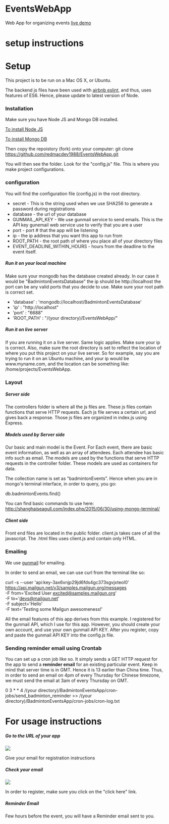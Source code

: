 # EventsWebApp

Web App for organizing events 
<a href="http://www.rickytsao.com:8881/welcome.html" target="_blank">live demo</a>

<h1>setup instructions</h1>
<h1>Setup</h1>

This project is to be run on a Mac OS X, or Ubuntu.

The backend js files have been used with <a target='_blank' href='https://github.com/airbnb/javascript/tree/master/packages/eslint-config-airbnb'>airbnb eslint</a>, and thus, uses features of ES6. 
Hence, please update to latest version of Node.

<h3>Installation</h3>

Make sure you have Node JS and Mongo DB installed. 

<a href="http://shanghaiseagull.com/index.php/2015/06/09/installing-nodejs-on-mac/" target='_blank'>
To install Node JS
</a>

<a href="http://shanghaiseagull.com/index.php/2015/06/30/install-mongodb-on-mac/">To install Mongo DB</a>


Then copy the repoistory (fork) onto your computer:
git clone https://github.com/redmacdev1988/EventsWebApp.git

You will then see the folder. Look for the "config.js" file. This is where you 
make project configurations.

<h3>configuration</h3>

You will find the configuration file (config.js) in the root directory.

<ul>
<li>secret - This is the string used when we use SHA256 to generate a password during registrations</li>
<li>database - the url of your database</li>
<li>GUNMAIL_API_KEY - We use gunmail service to send emails. This is the API key gunemail web service use to verify that you are a user</li>
<li>port - port # that the app will be listening</li>
<li>ip - the ip address that you want this app to run from</li>
<li>ROOT_PATH - the root path of where you place all of your directory files</li>
<li>EVENT_DEADLINE_WITHIN_HOURS - hours from the deadline to the event itself. </li>
</ul>

<h5>Run it on your local machine</h5>
Make sure your mongodb has the database created already. In our case it would be "BadmintonEventsDatabase"
the ip should be http://localhost
the port can be any valid ports that you decide to use.
Make sure your root path is correct set.
<ul>
<li>'database'	: 'mongodb://localhost/BadmintonEventsDatabase'</li>
<li>'ip'        : "http://localhost"</li>
<li>'port'	: "6688"</li>
<li>'ROOT_PATH' : "/(your directory)/EventsWebApp/"</li>
</ul>

<h5>Run it on live server</h5>
If you are running it on a live server. Same logic applies. Make sure your ip is correct. Also, make sure the root directory is set to reflect the location of where you put this project on your live server.
So for example, say you are trying to run it on an Ubuntu machine, and your ip would be www.myname.com, and the location can be something like: /home/projects/EventsWebApp.

<h3>Layout</h3>

<h5>Server side</h5>
The controllers folder is where all the js files are. These js files contain functions that serve HTTP requests. Each js file serves a certain url, and gives back a response. Those js files are organized in index.js using Express. 

<h5>Models used by Server side</h5>
Our basic and main model is the Event. For Each event, there are basic event information, as well as an array of attendees. Each attendee has basic info such as email. The models are used by the functions that serve HTTP requests in the controller folder. These models are used as containers for data. 

The collection name is set as "badmintonEvents". Hence when you are in mongo's terminal interface, in order to query, you go:

db.badmintonEvents.find()

You can find basic commands to use here:
http://shanghaiseagull.com/index.php/2015/06/30/using-mongo-terminal/

<h5>Client side</h5>
Front end files are located in the public folder. client.js takes care of all the javascript. The .html files uses client.js and contain only HTML.

<h3>Emailing</h3>

We use <a href='https://www.mailgun.com/'>gunmail</a> for emailing.

In order to send an email, we can use curl from the terminal like so:

curl -s --user 'api:key-3ax6xnjp29jd6fds4gc373sgvjxteol0' \
    https://api.mailgun.net/v3/samples.mailgun.org/messages \
    -F from='Excited User <excited@samples.mailgun.org>' \
    -F to='devs@mailgun.net' \
    -F subject='Hello' \
    -F text='Testing some Mailgun awesomeness!'

All the email features of this app derives from this example. I registered for the gunmail API, which I use for this app. However, you should create your own account, and use your own gunmail API KEY. After you register, copy and paste the gunmail API KEY into the config.js file.


<h3>Sending reminder email using Crontab</h3>

You can set up a cron job like so. It simply sends a GET HTTP request for the app to send a <b>reminder email</b> for an existing particular event. Keep in mind that server time is in GMT. Hence it is 13 earlier than China time. Thus, in order to send an email on 4pm of every Thursday for Chinese timezone, we must send the email at 3am of every Thursday on GMT.

0 3 * * 4 /(your directory)/BadmintonEventsApp/cron-jobs/send_badminton_reminder >> /(your directory)/BadmintonEventsApp/cron-jobs/cron-log.txt



<h1>For usage instructions</h1>

<h5>Go to the URL of your app</h5>

![](http://shanghaiseagull.com/wp-content/uploads/2016/03/events_1.png)

Give your email for registration instructions


<h5>Check your email</h5>

![](http://shanghaiseagull.com/wp-content/uploads/2016/03/events_2.png)

In order to register, make sure you click on the "click here" link.

<h5>Reminder Email</h5>

Few hours before the event, you will have a Reminder email sent to you.